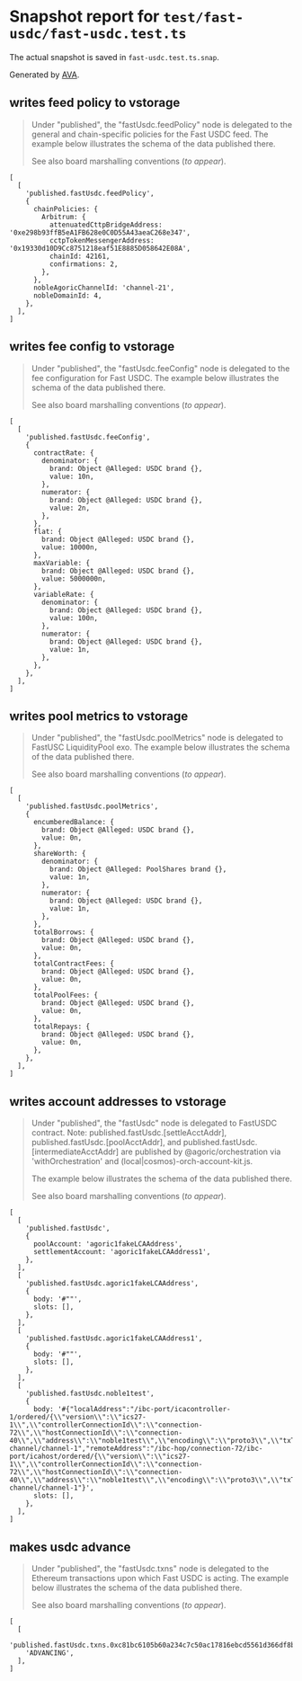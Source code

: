 # Snapshot report for `test/fast-usdc/fast-usdc.test.ts`

The actual snapshot is saved in `fast-usdc.test.ts.snap`.

Generated by [AVA](https://avajs.dev).

## writes feed policy to vstorage

> Under "published", the "fastUsdc.feedPolicy" node is delegated to the general and chain-specific policies for the Fast USDC feed.
> The example below illustrates the schema of the data published there.
> 
> See also board marshalling conventions (_to appear_).

    [
      [
        'published.fastUsdc.feedPolicy',
        {
          chainPolicies: {
            Arbitrum: {
              attenuatedCttpBridgeAddress: '0xe298b93ffB5eA1FB628e0C0D55A43aeaC268e347',
              cctpTokenMessengerAddress: '0x19330d10D9Cc8751218eaf51E8885D058642E08A',
              chainId: 42161,
              confirmations: 2,
            },
          },
          nobleAgoricChannelId: 'channel-21',
          nobleDomainId: 4,
        },
      ],
    ]

## writes fee config to vstorage

> Under "published", the "fastUsdc.feeConfig" node is delegated to the fee configuration for Fast USDC.
> The example below illustrates the schema of the data published there.
> 
> See also board marshalling conventions (_to appear_).

    [
      [
        'published.fastUsdc.feeConfig',
        {
          contractRate: {
            denominator: {
              brand: Object @Alleged: USDC brand {},
              value: 10n,
            },
            numerator: {
              brand: Object @Alleged: USDC brand {},
              value: 2n,
            },
          },
          flat: {
            brand: Object @Alleged: USDC brand {},
            value: 10000n,
          },
          maxVariable: {
            brand: Object @Alleged: USDC brand {},
            value: 5000000n,
          },
          variableRate: {
            denominator: {
              brand: Object @Alleged: USDC brand {},
              value: 100n,
            },
            numerator: {
              brand: Object @Alleged: USDC brand {},
              value: 1n,
            },
          },
        },
      ],
    ]

## writes pool metrics to vstorage

> Under "published", the "fastUsdc.poolMetrics" node is delegated to FastUSC LiquidityPool exo.
> The example below illustrates the schema of the data published there.
> 
> See also board marshalling conventions (_to appear_).

    [
      [
        'published.fastUsdc.poolMetrics',
        {
          encumberedBalance: {
            brand: Object @Alleged: USDC brand {},
            value: 0n,
          },
          shareWorth: {
            denominator: {
              brand: Object @Alleged: PoolShares brand {},
              value: 1n,
            },
            numerator: {
              brand: Object @Alleged: USDC brand {},
              value: 1n,
            },
          },
          totalBorrows: {
            brand: Object @Alleged: USDC brand {},
            value: 0n,
          },
          totalContractFees: {
            brand: Object @Alleged: USDC brand {},
            value: 0n,
          },
          totalPoolFees: {
            brand: Object @Alleged: USDC brand {},
            value: 0n,
          },
          totalRepays: {
            brand: Object @Alleged: USDC brand {},
            value: 0n,
          },
        },
      ],
    ]

## writes account addresses to vstorage

> Under "published", the "fastUsdc" node is delegated to FastUSDC contract.
>     Note: published.fastUsdc.[settleAcctAddr], published.fastUsdc.[poolAcctAddr],
>     and published.fastUsdc.[intermediateAcctAddr] are published by @agoric/orchestration
>     via 'withOrchestration' and (local|cosmos)-orch-account-kit.js.
>     
> The example below illustrates the schema of the data published there.
> 
> See also board marshalling conventions (_to appear_).

    [
      [
        'published.fastUsdc',
        {
          poolAccount: 'agoric1fakeLCAAddress',
          settlementAccount: 'agoric1fakeLCAAddress1',
        },
      ],
      [
        'published.fastUsdc.agoric1fakeLCAAddress',
        {
          body: '#""',
          slots: [],
        },
      ],
      [
        'published.fastUsdc.agoric1fakeLCAAddress1',
        {
          body: '#""',
          slots: [],
        },
      ],
      [
        'published.fastUsdc.noble1test',
        {
          body: '#{"localAddress":"/ibc-port/icacontroller-1/ordered/{\\"version\\":\\"ics27-1\\",\\"controllerConnectionId\\":\\"connection-72\\",\\"hostConnectionId\\":\\"connection-40\\",\\"address\\":\\"noble1test\\",\\"encoding\\":\\"proto3\\",\\"txType\\":\\"sdk_multi_msg\\"}/ibc-channel/channel-1","remoteAddress":"/ibc-hop/connection-72/ibc-port/icahost/ordered/{\\"version\\":\\"ics27-1\\",\\"controllerConnectionId\\":\\"connection-72\\",\\"hostConnectionId\\":\\"connection-40\\",\\"address\\":\\"noble1test\\",\\"encoding\\":\\"proto3\\",\\"txType\\":\\"sdk_multi_msg\\"}/ibc-channel/channel-1"}',
          slots: [],
        },
      ],
    ]

## makes usdc advance

> Under "published", the "fastUsdc.txns" node is delegated to the Ethereum transactions upon which Fast USDC is acting.
> The example below illustrates the schema of the data published there.
> 
> See also board marshalling conventions (_to appear_).

    [
      [
        'published.fastUsdc.txns.0xc81bc6105b60a234c7c50ac17816ebcd5561d366df8bf3be59ff387552761702',
        'ADVANCING',
      ],
    ]
